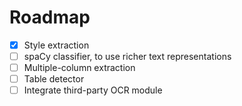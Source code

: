 # Roadmap

- [x] Style extraction
- [ ] spaCy classifier, to use richer text representations
- [ ] Multiple-column extraction
- [ ] Table detector
- [ ] Integrate third-party OCR module
